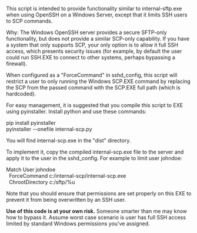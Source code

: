 This script is intended to provide functionality similar to internal-sftp.exe
when using OpenSSH on a Windows Server, except that it limits SSH users to SCP
commands.

Why: The Windows OpenSSH server provides a secure SFTP-only functionality, but
does not provide a similar SCP-only capability. If you have a system that only
supports SCP, your only option is to allow it full SSH access, which presents
security issues (for example, by default the user could run SSH.EXE to connect
to other systems, perhaps bypassing a firewall).

When configured as a "ForceCommand" in sshd_config, this script will restrict
a user to only running the Windows SCP.EXE command by replacing the SCP
from the passed command with the SCP.EXE full path (which is hardcoded).

For easy management, it is suggested that you compile this script to EXE using
pyinstaller.  Install python and use these commands:

pip install pyinstaller\
pyinstaller --onefile internal-scp.py

You will find internal-scp.exe in the "dist" directory.

To implement it, copy the compiled internal-scp.exe file to the server and
apply it to the user in the sshd_config.  For example to limit user johndoe:

Match User johndoe\
&nbsp; ForceCommand c:/internal-scp/internal-scp.exe\
&nbsp; ChrootDirectory c:/sftp/%u

Note that you should ensure that permissions are set properly on this EXE to
prevent it from being overwritten by an SSH user.

**Use of this code is at your own risk.** Someone smarter than me may know how
to bypass it. Assume worst case scenario is user has full SSH access limited
by standard Windows permissions you've assigned.

